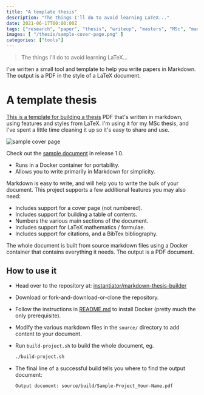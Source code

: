 ```yaml
---
title: "A template thesis"
description: "The things I'll do to avoid learning LaTeX..."
date: 2021-06-17T00:00:00Z
tags: ["research", "paper", "thesis", "writeup", "masters", "MSc", "markdown", "LaTeX", "" ]
images: [ "/thesis/sample-cover-page.png" ]
categories: ["tools"]
---
```


> The things I'll do to avoid learning LaTeX...

I've written a small tool and template to help you write papers in Markdown. The output is a PDF in the style of a LaTeX document.

# A template thesis

[This is a template for building a thesis](https://github.com/instantiator/markdown-thesis-builder) PDF that's written in markdown, using features and styles from LaTeX. I'm using it for my MSc thesis, and I've spent a little time cleaning it up so it's easy to share and use.

![sample cover page](/thesis/sample-cover-page.png)

Check out the [sample document](https://github.com/instantiator/markdown-thesis-builder/releases/tag/1.0) in release 1.0. 

* Runs in a Docker container for portability.
* Allows you to write primarily in Markdown for simplicity.

Markdown is easy to write, and will help you to write the bulk of your document. This project supports a few additional features you may also need:

* Includes support for a cover page (not numbered).
* Includes support for building a table of contents.
* Numbers the various main sections of the document.
* Includes support for LaTeX mathematics / formulae.
* Includes support for citations, and a BibTex bibliography.

The whole document is built from source markdown files using a Docker container that contains everything it needs. The output is a PDF document.

## How to use it

* Head over to the repository at: [instantiator/markdown-thesis-builder](https://github.com/instantiator/markdown-thesis-builder)
* Download or fork-and-download-or-clone the repository.
* Follow the instructions in [README.md](https://github.com/instantiator/markdown-thesis-builder/blob/main/README.md) to install Docker (pretty much the only prerequisite).
* Modify the various markdown files in the `source/` directory to add content to your document.
* Run `build-project.sh` to build the whole document, eg. 
  
  ```bash
  ./build-project.sh
  ```

* The final line of a successful build tells you where to find the output document:
  
  ```text
  Output document: source/build/Sample-Project_Your-Name.pdf
  ```
